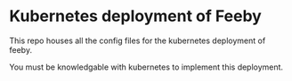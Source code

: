 # Kubernetes deployment of Feeby

This repo houses all the config files for the kubernetes deployment of feeby. 

You must be knowledgable with kubernetes to implement this deployment.
